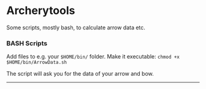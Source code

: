 # Archerytools
Some scripts, mostly bash, to calculate arrow data etc.

### BASH Scripts

Add files to e.g. your `$HOME/bin/` folder. Make it executable:
`chmod +x $HOME/bin/ArrowData.sh`

The script will ask you for the data of your arrow and bow.

--------------------------------------------------------
